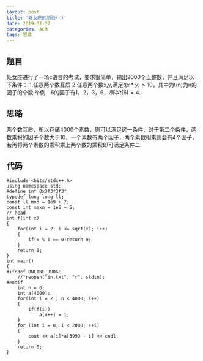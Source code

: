 ```yaml
---
layout: post
title: '处女座的测验(-)'
date: 2019-01-27
categories: ACM
tags: 思维
---
```

## 题目
处女座进行了一场c语言的考试，要求很简单，输出2000个正整数，并且满足以下条件：
1.任意两个数互质
2.任意两个数x,y,满足$t(x*y)>10$，其中为t(n)为n的因子的个数
举例：6的因子有1，2，3，6，$所以t(6)=4$.
## 思路
两个数互质，所以存储4000个素数，则可以满足这一条件，对于第二个条件，两数乘积的因子个数大于10，一个素数有两个因子，两个素数相乘则会有4个因子，若再将两个素数的乘积乘上两个数的乘积即可满足条件二.
## 代码
```clike
#include <bits/stdc++.h>
using namespace std;
#define inf 0x3f3f3f3f
typedef long long ll;
const ll mod = 1e9 + 7;
const int maxn = 1e5 + 5;
// head
int f(int x)
{
    for(int i = 2; i <= sqrt(x); i++)
    {
        if(x % i == 0)return 0;
    }
    return 1;
}
int main()
{
#ifndef ONLINE_JUDGE
    //freopen("in.txt", "r", stdin);
#endif
    int n = 0;
    int a[4000];
    for(int i = 2 ; n < 4000; i++)
    {
        if(f(i))
            a[n++] = i;
    }
    for (int i = 0; i < 2000; ++i)
    {
        cout << a[i]*a[3999 - i] << endl;
    }
    return 0;
}
```